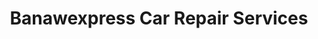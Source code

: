 ---
title: "Banawexpress Car Repair Services"
url: /quezon-city/banawexpress-car-repair-services/
shop: car repair
---